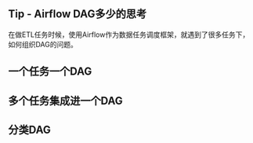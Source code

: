 ## Tip - Airflow DAG多少的思考

在做ETL任务时候，使用Airflow作为数据任务调度框架，就遇到了很多任务下，如何组织DAG的问题。

## 一个任务一个DAG

## 多个任务集成进一个DAG

## 分类DAG

